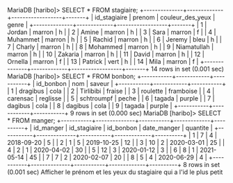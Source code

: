 MariaDB [haribo]> SELECT * FROM stagiaire;
+--------------+-------------+------------------+-------+
| id_stagiaire | prenom      | couleur_des_yeux | genre |
+--------------+-------------+------------------+-------+
|            1 | Jordan      | marron           | h     |
|            2 | Amine       | marron           | h     |
|            3 | Sara        | marron           | f     |
|            4 | Muhammet    | marron           | h     |
|            5 | Rachid      | marron           | h     |
|            6 | Jeremy      | bleu             | h     |
|            7 | Charly      | marron           | h     |
|            8 | Mohammed    | marron           | h     |
|            9 | Niamatullah | marron           | h     |
|           10 | Zakaria     | marron           | h     |
|           11 | David       | marron           | h     |
|           12 | Ornella     | marron           | f     |
|           13 | Patrick     | vert             | h     |
|           14 | Mila        | marron           | f     |
+--------------+-------------+------------------+-------+
14 rows in set (0.001 sec)
MariaDB [haribo]>  SELECT * FROM bonbon;
+-----------+------------+-----------+
| id_bonbon | nom        | saveur    |
+-----------+------------+-----------+
|         1 | dragibus   | cola      |
|         2 | Tirlibibi  | fraise    |
|         3 | roulette   | framboise |
|         4 | carensac   | reglisse  |
|         5 | schtroumpf | peche     |
|         6 | tagada     | purple    |
|         7 | dagibus    | cola      |
|         8 | dagibus    | cola      |
|         9 | tagada     | purple    |
+-----------+------------+-----------+
9 rows in set (0.000 sec)
MariaDB [haribo]> SELECT * FROM manger;
+-----------+--------------+-----------+-------------+----------+
| id_manger | id_stagiaire | id_bonbon | date_manger | quantite |
+-----------+--------------+-----------+-------------+----------+
|         1 |            7 |         4 | 2018-09-20  |        5 |
|         2 |            1 |         5 | 2019-10-25  |       12 |
|         3 |           10 |         2 | 2020-03-01  |       25 |
|         4 |            2 |         1 | 2020-04-02  |       30 |
|         5 |           12 |         3 | 2020-01-12  |        3 |
|         6 |            8 |         1 | 2021-05-14  |       45 |
|         7 |            7 |         2 | 2020-02-07  |       20 |
|         8 |            5 |         4 | 2020-06-29  |        4 |
+-----------+--------------+-----------+-------------+----------+
8 rows in set (0.001 sec)
Afficher le prénom et les yeux du stagiaire qui a l'id le plus petit